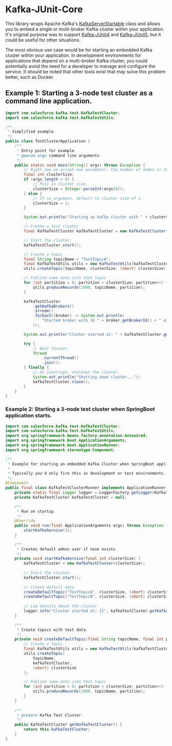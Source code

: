 # Kafka-JUnit-Core

This library wraps Apache Kafka's [KafkaServerStartable](https://github.com/apache/kafka/blob/1.1/core/src/main/scala/kafka/server/KafkaServerStartable.scala#L32) class and allows you to embed a single or multi-broker Kafka cluster within your application.  It's original
purpose was to support [Kafka-JUnit4](../kafka-junit4) and [Kafka-JUnit5](../kafka-junit5), but it could be useful for other situations.    

The most obvious use case would be for starting an embedded Kafka cluster within your application.  In development environments
for applications that depend on a multi-broker Kafka cluster, you could potentially avoid the need for a developer to manage and configure the service.  It should be noted 
that other tools exist that may solve this problem better, such as Docker.

## Example 1: Starting a 3-node test cluster as a command line application.
 
```java
import com.salesforce.kafka.test.KafkaTestCluster;
import com.salesforce.kafka.test.KafkaTestUtils;

/**
 * Simplified example.
 */
public class TestClusterApplication {
    /**
     * Entry point for example.
     * @param args command line arguments.
     */
    public static void main(String[] args) throws Exception {
        // Right now we accept one parameter, the number of nodes in the cluster.
        final int clusterSize;
        if (args.length > 0) {
            // Pull in cluster size.
            clusterSize = Integer.parseInt(args[0]);
        } else {
            // If no argument, default to cluster size of 1.
            clusterSize = 1;
        }

        System.out.println("Starting up kafka cluster with " + clusterSize + " brokers");

        // Create a test cluster
        final KafkaTestCluster kafkaTestCluster = new KafkaTestCluster(clusterSize);

        // Start the cluster.
        kafkaTestCluster.start();

        // Create a topic
        final String topicName = "TestTopicA";
        final KafkaTestUtils utils = new KafkaTestUtils(kafkaTestCluster);
        utils.createTopic(topicName, clusterSize, (short) clusterSize);

        // Publish some data into that topic
        for (int partition = 0; partition < clusterSize; partition++) {
            utils.produceRecords(1000, topicName, partition);
        }

        kafkaTestCluster
            .getKafkaBrokers()
            .stream()
            .forEach((broker) -> System.out.println(
                "Started broker with Id " + broker.getBrokerId() + " at " + broker.getConnectString()
            ));

        System.out.println("Cluster started at: " + kafkaTestCluster.getKafkaConnectString());

        try {
            // Wait forever.
            Thread
                .currentThread()
                .join();
        } finally {
            // On interrupt, shutdown the cluster.
            System.out.println("Shutting down cluster...");
            kafkaTestCluster.close();
        }
    }
}
```

### Example 2: Starting a 3-node test cluster when SpringBoot application starts.

```java
import com.salesforce.kafka.test.KafkaTestCluster;
import com.salesforce.kafka.test.KafkaTestUtils;
import org.springframework.beans.factory.annotation.Autowired;
import org.springframework.boot.ApplicationArguments;
import org.springframework.boot.ApplicationRunner;
import org.springframework.stereotype.Component;

/**
 * Example for starting an embedded Kafka Cluster when SpringBoot application starts.
 * 
 * Typically you'd only fire this in development or test environments.
 */
@Component
public final class KafkaTestClusterRunner implements ApplicationRunner {
    private static final Logger logger = LoggerFactory.getLogger(KafkaTestClusterRunner.class);
    private KafkaTestCluster kafkaTestCluster = null;

    /**
     * Run on startup.
     */
    @Override
    public void run(final ApplicationArguments args) throws Exception {
        startKafkaService(3);
    }

    /**
     * Creates default admin user if none exists.
     */
    private void startKafkaService(final int clusterSize) {
        kafkaTestCluster = new KafkaTestCluster(clusterSize);
        
        // Start the cluster.
        kafkaTestCluster.start();
        
        // Create default data
        createDefaultTopic("TestTopicA", clusterSize, (short) clusterSize);
        createDefaultTopic("TestTopicB", clusterSize, (short) clusterSize);
        
        // Log details about the cluster
        logger.info("Cluster started at: {}", kafkaTestCluster.getKafkaConnectString());
    }

    /**
     * Create topics with test data.
     */
    private void createDefaultTopic(final String topicName, final int partitions, final short replicaFactor) {
        // Create a topic
        final KafkaTestUtils utils = new KafkaTestUtils(kafkaTestCluster);
        utils.createTopic(
            topicName, 
            kafkaTestCluster, 
            (short) clusterSize
        );

        // Publish some data into that topic
        for (int partition = 0; partition < clusterSize; partition++) {
            utils.produceRecords(1000, topicName, partition);
        }
    }
    
    /** 
     * @return Kafka Test Cluster. 
     */
    public KafkaTestCluster getKafkaTestCluster() {
        return this.kafkaTestCluster;
    }
}
```
